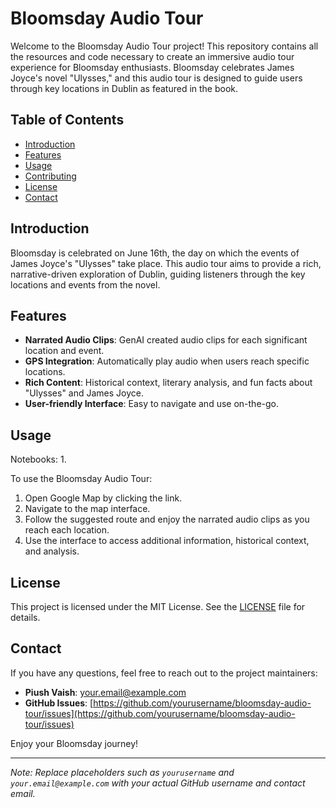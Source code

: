 # Bloomsday Audio Tour

Welcome to the Bloomsday Audio Tour project! This repository contains all the resources and code necessary to create an immersive audio tour experience for Bloomsday enthusiasts. Bloomsday celebrates James Joyce's novel "Ulysses," and this audio tour is designed to guide users through key locations in Dublin as featured in the book.

## Table of Contents

- [Introduction](#introduction)
- [Features](#features)
- [Usage](#usage)
- [Contributing](#contributing)
- [License](#license)
- [Contact](#contact)

## Introduction

Bloomsday is celebrated on June 16th, the day on which the events of James Joyce's "Ulysses" take place. This audio tour aims to provide a rich, narrative-driven exploration of Dublin, guiding listeners through the key locations and events from the novel.

## Features
- **Narrated Audio Clips**: GenAI created audio clips for each significant location and event.
- **GPS Integration**: Automatically play audio when users reach specific locations.
- **Rich Content**: Historical context, literary analysis, and fun facts about "Ulysses" and James Joyce.
- **User-friendly Interface**: Easy to navigate and use on-the-go.

## Usage
Notebooks:
1. 

To use the Bloomsday Audio Tour:
1. Open Google Map by clicking the link.
2. Navigate to the map interface.
3. Follow the suggested route and enjoy the narrated audio clips as you reach each location.
4. Use the interface to access additional information, historical context, and analysis.

## License

This project is licensed under the MIT License. See the [LICENSE](LICENSE) file for details.

## Contact

If you have any questions, feel free to reach out to the project maintainers:

- **Piush Vaish**: [your.email@example.com](mailto:your.email@example.com)
- **GitHub Issues**: [https://github.com/yourusername/bloomsday-audio-tour/issues](https://github.com/yourusername/bloomsday-audio-tour/issues)

Enjoy your Bloomsday journey!

---

*Note: Replace placeholders such as `yourusername` and `your.email@example.com` with your actual GitHub username and contact email.*